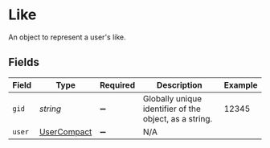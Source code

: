 # Like

An object to represent a user's like.


## Fields

| Field                                                  | Type                                                   | Required                                               | Description                                            | Example                                                |
| ------------------------------------------------------ | ------------------------------------------------------ | ------------------------------------------------------ | ------------------------------------------------------ | ------------------------------------------------------ |
| `gid`                                                  | *string*                                               | :heavy_minus_sign:                                     | Globally unique identifier of the object, as a string. | 12345                                                  |
| `user`                                                 | [UserCompact](../../models/shared/usercompact.md)      | :heavy_minus_sign:                                     | N/A                                                    |                                                        |